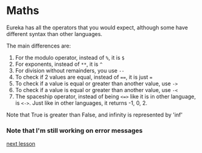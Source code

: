 # Maths

Eureka has all the operators that you would expect, although some have different syntax than other languages. 

The main differences are:

1. For the modulo operator, instead of `%`, it is `$`
2. For exponents, instead of `**`, it is `^`
3. For division without remainders, you use `--`
4. To check if 2 values are equal, instead of `==`, it is just `=`
5. To check if a value is equal or greater than another value, use `->`
6. To check if a value is equal or greater than another value, use `-<`
7. The spaceship operator, instead of being `<=>` like it is in other language, is `<->`. Just like in other languages, it returns -1, 0, 2.

Note that True is greater than False, and infinity is represented by 'inf'

### Note that I'm still working on error messages

[next lesson](printing_text.md)

